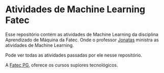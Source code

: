 # Atividades de Machine Learning Fatec

Esse repositório contém as atividades de Machine Learning da disciplina Aprendizado de Máquina da Fatec. Onde o professor [Jonatas](https://www.github.com/DutraGames) ministra as atividades de Machine Learning.

Pode ver todas as atividades passadas por ele nesse repositório.

A [Fatec PG](https://fatecpg.cps.sp.gov.br/), oferece os cursos supiores tecnológicos.
